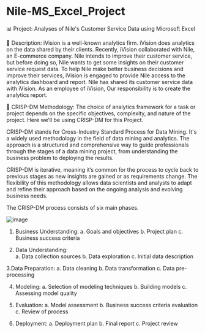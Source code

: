 # Nile-MS_Excel_Project

📊 Project: Analyses of Nile's Customer Service Data using Microsoft Excel

📝 Description: 
iVision is a well-known analytics firm. iVision does analytics on the data shared by their clients. Recently, iVision collaborated with Nile, an E-commerce company. Nile intends to improve their customer service, but before doing so, Nile wants to get some insights on their customer service request data. To help Nile make better business decisions and improve their services, iVision is engaged to provide Nile access to the analytics dashboard and report. Nile has shared its customer service data with iVision.
As an employee of iVision, Our responsibility is to create the analytics report.

🔄 CRISP-DM Methodology:
The choice of analytics framework for a task or project depends on the specific objectives, complexity, and nature of the project. Here we’ll be using CRISP-DM for this Project.

CRISP-DM stands for Cross-Industry Standard Process for Data Mining. It's a widely used methodology in the field of data mining and analytics. The approach is a structured and comprehensive way to guide professionals through the stages of a data mining project, from understanding the business problem to deploying the results.

CRISP-DM is iterative, meaning it’s common for the process to cycle back to previous stages as new insights are gained or as requirements change. The flexibility of this methodology allows data scientists and analysts to adapt and refine their approach based on the ongoing analysis and evolving business needs.

The CRISP-DM process consists of six main phases.

![image](https://github.com/shishir1991/MS_Excel_Project/assets/157515610/4d777d42-9582-4230-b22a-65a39b160749)


1. Business Understanding:
 a. Goals and objectives
 b. Project plan
 c. Business success criteria

2. Data Understanding:              
 a. Data collection sources
 b. Data exploration
 c. Initial data description

3.Data Preparation:
 a. Data cleaning
 b. Data transformation
 c. Data pre-processing
 
4. Modeling:
 a. Selection of modeling techniques
 b. Building models
 c. Assessing model quality

5. Evaluation:
 a. Model assessment
 b. Business success criteria evaluation
 c. Review of process

6. Deployment:
 a. Deployment plan
 b. Final report
 c. Project review

